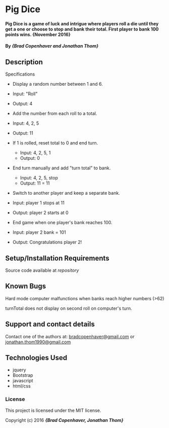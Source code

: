 # Pig Dice

#### Pig Dice is a game of luck and intrigue where players roll a die until they get a one or choose to stop and bank their total. First player to bank 100 points wins. {November 2016}

#### By _**{Brad Copenhaver and Jonathan Thom}**_

## Description

Specifications

* Display a random number between 1 and 6.
 * Input: "Roll"
 * Output: 4

* Add the number from each roll to a total.
 * Input: 4, 2, 5
 * Output: 11

* If 1 is rolled, reset total to 0 and end turn.
  * Input: 4, 2, 5, 1
  * Output: 0

* End turn manually and add "turn total" to bank.
  * Input: 4, 2, 5, stop
  * Output: 11 = 11

* Switch to another player and keep a separate bank.
 * Input: player 1 stops at 11
 * Output: player 2 starts at 0

* End game when one player's bank reaches 100.
 * Input: player 2 bank = 101
 * Output: Congratulations player 2!

## Setup/Installation Requirements

Source code available at _repository_

## Known Bugs
Hard mode computer malfunctions when banks reach higher numbers (>62)

turnTotal does not display on second roll on computer's turn.

## Support and contact details

Contact one of the authors at: bradcopenhaver@gmail.com or jonathan.thom1990@gmail.com

## Technologies Used

* jquery
* Bootstrap
* javascript
* html/css

### License

This project is licensed under the MIT license.

Copyright (c) 2016 **_{Brad Copenhaver, Jonathan Thom}_**
